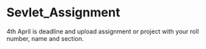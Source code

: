 # Sevlet_Assignment
4th April is deadline and upload assignment or project with your roll number, name and section.
